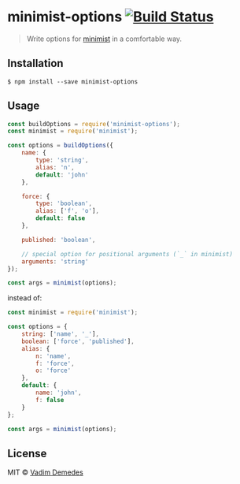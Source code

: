 # minimist-options [![Build Status](https://travis-ci.org/vadimdemedes/minimist-options.svg?branch=master)](https://travis-ci.org/vadimdemedes/minimist-options)

> Write options for [minimist](https://npmjs.org/package/minimist) in a comfortable way.

## Installation

```
$ npm install --save minimist-options
```

## Usage

```js
const buildOptions = require('minimist-options');
const minimist = require('minimist');

const options = buildOptions({
	name: {
		type: 'string',
		alias: 'n',
		default: 'john'
	},

	force: {
		type: 'boolean',
		alias: ['f', 'o'],
		default: false
	},

	published: 'boolean',

	// special option for positional arguments (`_` in minimist)
	arguments: 'string'
});

const args = minimist(options);
```

instead of:

```js
const minimist = require('minimist');

const options = {
	string: ['name', '_'],
	boolean: ['force', 'published'],
	alias: {
		n: 'name',
		f: 'force',
		o: 'force'
	},
	default: {
		name: 'john',
		f: false
	}
};

const args = minimist(options);
```

## License

MIT © [Vadim Demedes](https://vadimdemedes.com)
